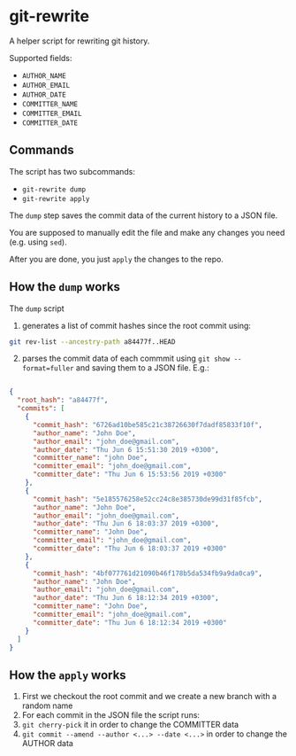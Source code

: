 git-rewrite
===========

A helper script for rewriting git history.

Supported fields:

- `AUTHOR_NAME`
- `AUTHOR_EMAIL`
- `AUTHOR_DATE`
- `COMMITTER_NAME`
- `COMMITTER_EMAIL`
- `COMMITTER_DATE`

## Commands

The script has two subcommands:

- `git-rewrite dump`
- `git-rewrite apply`

The `dump` step saves the commit data of the current history to a JSON file.

You are supposed to manually edit the file and make any changes you need (e.g. using `sed`).

After you are done, you just `apply` the changes to the repo.

## How the `dump` works

The `dump` script

1. generates a list of commit hashes since the root commit using:

``` bash
git rev-list --ancestry-path a84477f..HEAD
```

2. parses the commit data of each commmit using `git show --format=fuller` and saving
   them to a JSON file. E.g.:

``` JSON

{
  "root_hash": "a84477f",
  "commits": [
    {
      "commit_hash": "6726ad10be585c21c38726630f7dadf85833f10f",
      "author_name": "John Doe",
      "author_email": "john_doe@gmail.com",
      "author_date": "Thu Jun 6 15:51:30 2019 +0300",
      "committer_name": "john Doe",
      "committer_email": "john_doe@gmail.com",
      "committer_date": "Thu Jun 6 15:53:56 2019 +0300"
    },
    {
      "commit_hash": "5e185576258e52cc24c8e385730de99d31f85fcb",
      "author_name": "John Doe",
      "author_email": "john_doe@gmail.com",
      "author_date": "Thu Jun 6 18:03:37 2019 +0300",
      "committer_name": "John Doe",
      "committer_email": "john_doe@gmail.com",
      "committer_date": "Thu Jun 6 18:03:37 2019 +0300"
    },
    {
      "commit_hash": "4bf077761d21090b46f178b5da534fb9a9da0ca9",
      "author_name": "John Doe",
      "author_email": "john_doe@gmail.com",
      "author_date": "Thu Jun 6 18:12:34 2019 +0300",
      "committer_name": "John Doe",
      "committer_email": "john_doe@gmail.com",
      "committer_date": "Thu Jun 6 18:12:34 2019 +0300"
    }
  ]
}

```

## How the `apply` works

1. First we checkout the root commit and we create a new branch with a random name
2. For each commit in the JSON file the script runs:
  1. `git cherry-pick` it in order to change the COMMITTER data
  2. `git commit --amend --author <...> --date <...>` in order to change the AUTHOR data
